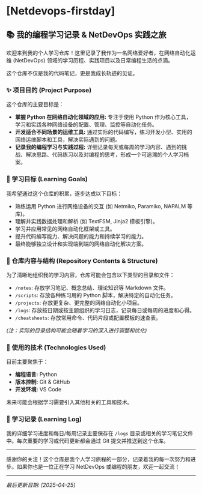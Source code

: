 # [Netdevops-firstday]

## 📚 我的编程学习记录 & NetDevOps 实践之旅

欢迎来到我的个人学习仓库！这里记录了我作为一名网络爱好者，在网络自动化运维 (NetDevOps) 领域的学习历程、实践项目以及日常编程生活的点滴。

这个仓库不仅是我的代码笔记，更是我成长轨迹的见证。

### ✨ 项目目的 (Project Purpose)

这个仓库的主要目标是：

*   **掌握 Python 在网络自动化领域的应用:** 专注于使用 Python 作为核心工具，学习和实践各种网络设备的配置、管理、监控等自动化任务。
*   **开发适合不同场景的运维工具:** 通过实际的代码编写，练习开发小型、实用的网络运维脚本和工具，解决实际遇到的问题。
*   **记录我的编程学习与实践过程:** 详细记录每天或每周的学习内容、遇到的挑战、解决思路、代码练习以及对编程的思考，形成一个可追溯的个人学习档案。

### 🎯 学习目标 (Learning Goals)

我希望通过这个仓库的积累，逐步达成以下目标：

*   熟练运用 Python 进行网络设备的交互 (如 Netmiko, Paramiko, NAPALM 等库)。
*   理解并实践数据处理和解析 (如 TextFSM, Jinja2 模板引擎)。
*   学习并应用常见的网络自动化框架或工具。
*   提升代码编写能力、解决问题的能力和持续学习的能力。
*   最终能够独立设计和实现端到端的网络自动化解决方案。

### 📂 仓库内容与结构 (Repository Contents & Structure)

为了清晰地组织我的学习内容，仓库可能会包含以下类型的目录和文件：

*   `/notes`: 存放学习笔记、概念总结、理论知识等 Markdown 文件。
*   `/scripts`: 存放各种练习用的 Python 脚本，解决特定的自动化任务。
*   `/projects`: 存放更复杂、更完整的网络自动化小项目。
*   `/logs`: 存放按日期或按主题组织的学习日志，记录每日或每周的进度和心得。
*   `/cheatsheets`: 存放常用命令、代码片段或配置模板的速查表。

*(注：实际的目录结构可能会随着学习的深入进行调整和优化)*

### 🔧 使用的技术 (Technologies Used)

目前主要聚焦于：

*   **编程语言:** Python
*   **版本控制:** Git & GitHub
*   **开发环境:** VS Code

未来可能会根据学习需要引入其他相关的工具和技术。

### 📝 学习记录 (Learning Log)

我的详细学习进度和每日/每周记录主要保存在 `/logs` 目录或相关的学习笔记文件中。每次重要的学习或代码更新都会通过 Git 提交并推送到这个仓库。

---

感谢你的关注！这个仓库是我个人学习旅程的一部分，记录着我的每一次努力和进步。如果你也是一位正在学习 NetDevOps 或编程的朋友，欢迎一起交流！

---

*最后更新日期: [2025-04-25]*